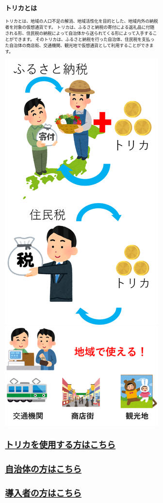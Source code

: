 ## トリカとは　　
  
トリカとは、地域の人口不足の解消、地域活性化を目的とした、地域内外の納税者を対象の仮想通貨です。
トリカは、ふるさと納税の寄付による返礼品に付随される形、住民税の納税によって自治体から送られてくる形によって入手することができます。
そのトリカは、ふるさと納税を行った自治体、住民税を支払った自治体の商店街、交通機関、観光地で仮想通貨として利用することができます。  

![リンクテキスト](./image/hurusatonouzei.png)  ![リンクテキスト](./image/jyuuminnzei.png)
![リンクテキスト](./image/tukaerutokoro.png)

# [トリカを使用する方はこちら](./client)  
# [自治体の方はこちら](./government)   
# [導入者の方はこちら](./store) 
